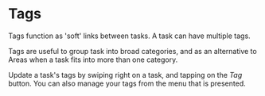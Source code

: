 # Tags

Tags function as 'soft' links between tasks. A task can have multiple tags.

Tags are useful to group task into broad categories, and as an alternative to Areas when a task fits into more than one category.  

Update a task's tags by swiping right on a task, and tapping on the *Tag* button. You can also manage your tags from the menu that is presented. 